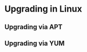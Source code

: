 Upgrading in Linux
==================

Upgrading via APT
-----------------


Upgrading via YUM
-----------------